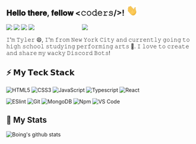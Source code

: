 <h2> 𝐇𝐞𝐥𝐥𝐨 𝐭𝐡𝐞𝐫𝐞, 𝐟𝐞𝐥𝐥𝐨𝐰 <𝚌𝚘𝚍𝚎𝚛𝚜/>! <img src="https://raw.githubusercontent.com/ABSphreak/ABSphreak/master/gifs/Hi.gif" width="30px"></h2>

<img align='right' src='https://i.imgur.com/Yrx6AFw.png' width='300'>

[![](https://img.shields.io/badge/-@tylerlo_-833ab4?style=flat-square&labelColor=833ab4&logo=instagram&logoColor=white)](https://www.instagram.com/tylerlo_)
[![](https://img.shields.io/badge/-@ImBoing-%23181717?style=flat-square&logo=github)](https://github.com/ImBoing)
[![](https://img.shields.io/badge/-Boing-1d954?style=flat-square&labelColor=1d954&logo=spotify&logoColor=white)](https://open.spotify.com/user/wzbm5w4w09q6a6chqv9ihp4ir)
[![](https://img.shields.io/badge/-mailtylerlo@gmail.com-c14438?style=flat-square&logo=Gmail&logoColor=white&link=mailto:mailtylerlo@gmail.com)](mailto:mailtylerlo@gmail.com)

𝙸'𝚖 𝚃𝚢𝚕𝚎𝚛 😄, 𝙸'𝚖 𝚏𝚛𝚘𝚖 𝙽𝚎𝚠 𝚈𝚘𝚛𝚔 𝙲𝚒𝚝𝚢 𝚊𝚗𝚍 𝚌𝚞𝚛𝚛𝚎𝚗𝚝𝚕𝚢 𝚐𝚘𝚒𝚗𝚐 𝚝𝚘 𝚑𝚒𝚐𝚑 𝚜𝚌𝚑𝚘𝚘𝚕
𝚜𝚝𝚞𝚍𝚢𝚒𝚗𝚐 𝚙𝚎𝚛𝚏𝚘𝚛𝚖𝚒𝚗𝚐 𝚊𝚛𝚝𝚜 🕺. 𝙸 𝚕𝚘𝚟𝚎 𝚝𝚘 𝚌𝚛𝚎𝚊𝚝𝚎 𝚊𝚗𝚍 𝚜𝚑𝚊𝚛𝚎 𝚖𝚢 𝚠𝚊𝚌𝚔𝚢 𝙳𝚒𝚜𝚌𝚘𝚛𝚍 𝙱𝚘𝚝𝚜! 

## ⚡ 𝗠𝘆 𝗧𝗲𝗰𝗸 𝗦𝘁𝗮𝗰𝗸
![HTML5](https://img.shields.io/badge/-HTML5-%23E44D27?style=flat-square&logo=html5&logoColor=ffffff)
![CSS3](https://img.shields.io/badge/-CSS3-%231572B6?style=flat-square&logo=css3)
![JavaScript](https://img.shields.io/badge/-JavaScript-%23F7DF1C?style=flat-square&logo=javascript&logoColor=000000&labelColor=%23F7DF1C&color=%23FFCE5A)
![Typescript](https://img.shields.io/badge/-Typescript-007acc?style=flat-square&labelColor=007acc&logo=typescript&logoColor=white)
![React](https://img.shields.io/badge/-React-%23282C34?style=flat-square&logo=react)

![ESlint](https://img.shields.io/badge/-ESLint-%234B32C3?style=flat-square&logo=eslint)
![Git](https://img.shields.io/badge/-Git-%23F05032?style=flat-square&logo=git&logoColor=%23ffffff)
![MongoDB](https://camo.githubusercontent.com/767fd7b1a80de584bc961ce9ab515c6cc07bb0ad/68747470733a2f2f696d672e736869656c64732e696f2f62616467652f2d4d6f6e676f44422d626c61636b3f7374796c653d666c61742d737175617265266c6f676f3d6d6f6e676f6462)
![Npm](https://img.shields.io/badge/-Npm-cb3837?style=flat-square&labelColor=cb3837&logo=NPM&logoColor=white)
![VS Code](https://img.shields.io/badge/-VSCode-%23007ACC?style=flat-square&logo=visual-studio-code)

## 🧠 My Stats
![Boing's github stats](https://github-readme-stats.vercel.app/api?username=ImBoing&show_icons=true&theme=onedark)

